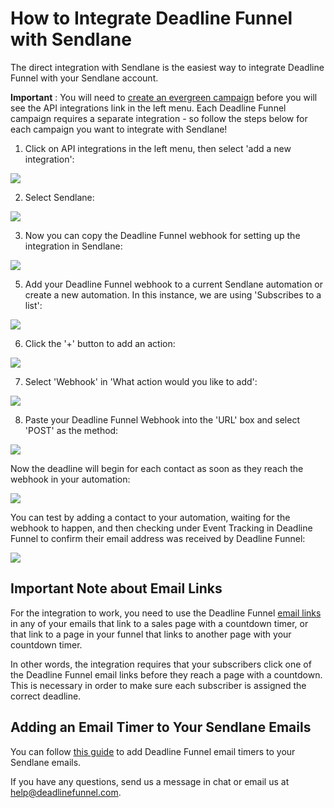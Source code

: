 # How to Integrate Deadline Funnel with Sendlane

The direct integration with Sendlane is the easiest way to integrate Deadline Funnel with your Sendlane account.

**Important** : You will need to [create an evergreen campaign](https://documentation.deadlinefunnel.com/article/629-how-to-create-%20a-deadline-funnel-campaign) before you will see the API integrations link in the left menu. Each Deadline Funnel campaign requires a separate integration - so follow the steps below for each campaign you want to integrate with Sendlane!

1. Click on API integrations in the left menu, then select 'add a new integration':

![](https://d33v4339jhl8k0.cloudfront.net/docs/assets/53974d6ce4b0c76107b109d1/images/5da4734904286364bc905ac4/file-%20UzZlNCnwgg.jpg)

2. Select Sendlane:

![](https://d33v4339jhl8k0.cloudfront.net/docs/assets/53974d6ce4b0c76107b109d1/images/5da4727204286364bc905ab6/file-%20ableRRK39O.jpg)

3. Now you can copy the Deadline Funnel webhook for setting up the integration in Sendlane:

![](https://d33v4339jhl8k0.cloudfront.net/docs/assets/53974d6ce4b0c76107b109d1/images/5da472fc04286364bc905abd/file-6FDFvgiD05.jpg)

5. Add your Deadline Funnel webhook to a current Sendlane automation or create a new automation. In this instance, we are using 'Subscribes to a list':

![](https://d33v4339jhl8k0.cloudfront.net/docs/assets/53974d6ce4b0c76107b109d1/images/5da471a404286364bc905aa9/file-%20Ti6n7JJ38e.jpg)

6. Click the '+' button to add an action:

![](https://d33v4339jhl8k0.cloudfront.net/docs/assets/53974d6ce4b0c76107b109d1/images/5da46f482c7d3a7e9ae27737/file-%20wpN5EE7eEU.jpg)

7. Select 'Webhook' in 'What action would you like to add':

![](https://d33v4339jhl8k0.cloudfront.net/docs/assets/53974d6ce4b0c76107b109d1/images/5da46f8204286364bc905a86/file-%20mogCEu384z.jpg)

8. Paste your Deadline Funnel Webhook into the 'URL' box and select 'POST' as the method:

![](https://d33v4339jhl8k0.cloudfront.net/docs/assets/53974d6ce4b0c76107b109d1/images/5da4703e2c7d3a7e9ae27741/file-%20kukJlTak3T.jpg)

Now the deadline will begin for each contact as soon as they reach the webhook in your automation:

![](https://d33v4339jhl8k0.cloudfront.net/docs/assets/53974d6ce4b0c76107b109d1/images/5da4707b2c7d3a7e9ae27747/file-%20aL6IWbYnrb.jpg)

You can test by adding a contact to your automation, waiting for the webhook to happen, and then checking under Event Tracking in Deadline Funnel to confirm their email address was received by Deadline Funnel:

![](https://d33v4339jhl8k0.cloudfront.net/docs/assets/53974d6ce4b0c76107b109d1/images/5da471212c7d3a7e9ae2774d/file-%20Ztyr1gNECN.jpg)

## Important Note about Email Links

For the integration to work, you need to use the Deadline Funnel [email links](http://documentation.deadlinefunnel.com/article/16-expiring-links) in any of your emails that link to a sales page with a countdown timer, or that link to a page in your funnel that links to another page with your countdown timer.

In other words, the integration requires that your subscribers click one of the Deadline Funnel email links before they reach a page with a countdown. This is necessary in order to make sure each subscriber is assigned the correct deadline.

## Adding an Email Timer to Your Sendlane Emails

You can follow [this guide](https://documentation.deadlinefunnel.com/article/698-how-to-add-an-%20email-timer-to-sendlane) to add Deadline Funnel email timers to your Sendlane emails.

If you have any questions, send us a message in chat or email us at [help@deadlinefunnel.com](mailto:mailto:help@deadlinefunnel.com).


